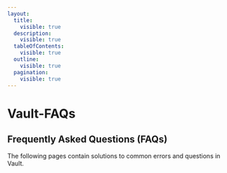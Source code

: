 ```yaml
---
layout:
  title:
    visible: true
  description:
    visible: true
  tableOfContents:
    visible: true
  outline:
    visible: true
  pagination:
    visible: true
---
```


# Vault-FAQs

## Frequently Asked Questions (FAQs)

The following pages contain solutions to common errors and questions in Vault.
